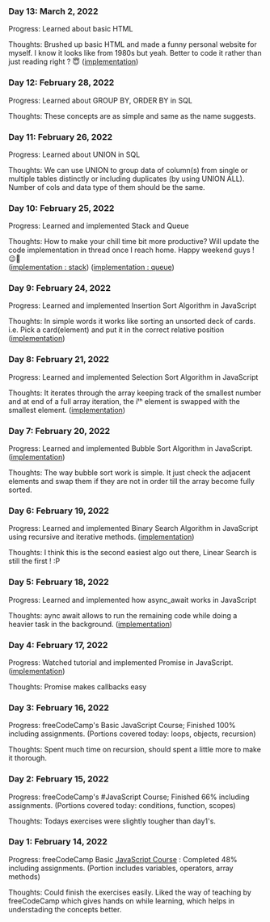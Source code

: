 [//]: # (Copy this template)
<!---
### Day 1: March 2, 2022 

Progress: 

Thoughts:
-->
### Day 13: March 2, 2022 

Progress: Learned about basic HTML 

Thoughts: Brushed up basic HTML and made a funny personal website for myself. I know it looks like from 1980s but yeah. Better to code it rather than just reading right ? 😇
([implementation](https://github.com/incogGod/100-days-of-code/blob/9c18435ec4dfbe055d0421dd574d8308437605a6/web-development/html-personal-site/index.html))
### Day 12: February 28, 2022 

Progress: Learned about GROUP BY, ORDER BY in SQL 

Thoughts: These concepts are as simple and same as the name suggests. 

### Day 11: February 26, 2022 

Progress: Learned about UNION in SQL 

Thoughts: We can use UNION to group data of column(s) from single or multiple tables distinctly or including duplicates (by using UNION ALL). Number of cols and data type of them should be the same.
### Day 10: February 25, 2022 

Progress: Learned and implemented Stack and Queue

Thoughts: How to make your chill time bit more productive? Will update the code implementation in thread once I reach home. Happy weekend guys ! 😉🍻 <br>
([implementation : stack](https://github.com/incogGod/100-days-of-code/blob/580a972ba27b308361412f71fe4b9e7f951032bd/dsa-implementation/stack.js))
([implementation : queue](https://github.com/incogGod/100-days-of-code/blob/580a972ba27b308361412f71fe4b9e7f951032bd/dsa-implementation/queue.js))
### Day 9: February 24, 2022 

Progress: Learned and implemented Insertion Sort Algorithm in JavaScript 

Thoughts: In simple words it works like sorting an unsorted deck of cards. i.e. Pick a card(element) and put it in the correct relative position ([implementation](https://github.com/incogGod/100-days-of-code/blob/b9f890ef9b3ebe4208da2c56040d911006e27f6e/dsa-implementation/insertion-sort.js))

### Day 8: February 21, 2022 

Progress: Learned and implemented Selection Sort Algorithm in JavaScript 

Thoughts: It iterates through the array keeping track of the smallest number and at end of a full array iteration, the iᵗʰ element is swapped with the smallest element. ([implementation](https://github.com/incogGod/100-days-of-code/blob/f870cf1dddf25fc7eb5e7ac92f4e1745bf510600/dsa-implementation/selection-sort.js))

### Day 7: February 20, 2022 

Progress: Learned and implemented Bubble Sort Algorithm in JavaScript. ([implementation](https://github.com/incogGod/100-days-of-code/blob/7dc2164d38f9b712d7dcecf66709110723ad0c69/dsa-implementation/bubble-sort.js))

Thoughts: The way bubble sort work is simple. It just check the adjacent elements and swap them if they are not in order till the array become fully sorted.

### Day 6: February 19, 2022 

Progress: Learned and implemented Binary Search Algorithm in JavaScript using recursive and iterative methods. ([implementation](https://github.com/incogGod/100-days-of-code/blob/176bec0205eeedd45adbc55e6376f75fda53db29/dsa-implementation/binary-search.js))

Thoughts: I think this is the second easiest algo out there, Linear Search is still the first ! :P

### Day 5: February 18, 2022 

Progress: Learned and implemented how async_await works in JavaScript 

Thoughts: aync await allows to run the remaining code while doing a heavier task in the background. ([implementation](https://github.com/incogGod/100-days-of-code/blob/e1d38d20fbe44a8fc5e7e891bd8afc1a8b67e5ad/misc/async-await.js))

### Day 4: February 17, 2022 

Progress: Watched tutorial and implemented Promise in JavaScript. ([implementation](https://github.com/incogGod/100-days-of-code/blob/302ee21dfdbb0f92781ed10603078839c547040e/misc/promise.js))

Thoughts: Promise makes callbacks easy

### Day 3: February 16, 2022 

Progress: freeCodeCamp's Basic JavaScript Course; Finished 100% including assignments. (Portions covered today: loops, objects, recursion)

Thoughts: Spent much time on recursion, should spent a little more to make it thorough.

### Day 2: February 15, 2022 

Progress: freeCodeCamp's #JavaScript Course; Finished 66% including assignments. (Portions covered today: conditions, function, scopes)

Thoughts: Todays exercises were slightly tougher than day1's.

### Day 1: February 14, 2022 

Progress: freeCodeCamp Basic [JavaScript Course](https://www.freecodecamp.org/learn/javascript-algorithms-and-data-structures/basic-javascript/) : Completed 48% including assignments. (Portion includes variables, operators, array methods)

Thoughts: Could finish the exercises easily. Liked the way of teaching by freeCodeCamp which gives hands on while learning, which helps in understading the concepts better.
